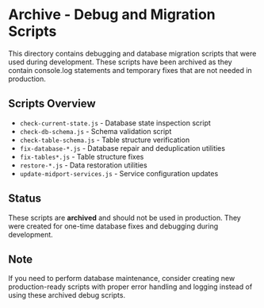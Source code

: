 # Archive - Debug and Migration Scripts

This directory contains debugging and database migration scripts that were used during development. These scripts have been archived as they contain console.log statements and temporary fixes that are not needed in production.

## Scripts Overview

- `check-current-state.js` - Database state inspection script
- `check-db-schema.js` - Schema validation script  
- `check-table-schema.js` - Table structure verification
- `fix-database-*.js` - Database repair and deduplication utilities
- `fix-tables*.js` - Table structure fixes
- `restore-*.js` - Data restoration utilities
- `update-midport-services.js` - Service configuration updates

## Status

These scripts are **archived** and should not be used in production. They were created for one-time database fixes and debugging during development.

## Note

If you need to perform database maintenance, consider creating new production-ready scripts with proper error handling and logging instead of using these archived debug scripts.